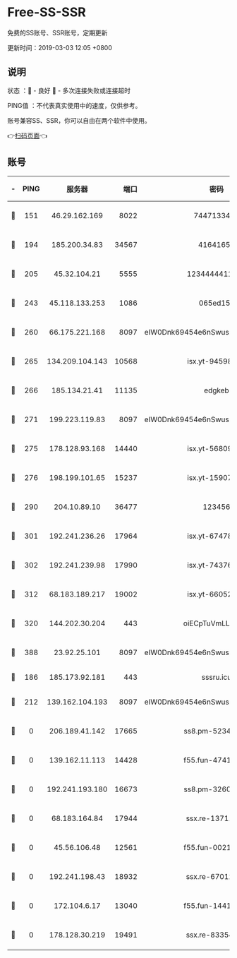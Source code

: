 # Free-SS-SSR

免费的SS账号、SSR账号，定期更新

更新时间：2019-03-03 12:05 +0800

## 说明

状态     ：🙂 - 良好 🙁 - 多次连接失败或连接超时

PING值   ：不代表真实使用中的速度，仅供参考。

账号兼容SS、SSR，你可以自由在两个软件中使用。

👉[扫码页面](https://liesauer.github.io/free-ss-ssr.github.io/)👈

## 账号

|-|PING|服务器|端口|密码|加密方式|区域|
|:----:|:----:|:-----:|-----:|:----:|:----:|:----:|
|🙂|151|46.29.162.169|8022|7447133485|aes-256-cfb|RU|
|🙂|194|185.200.34.83|34567|41641651|aes-256-cfb|US|
|🙂|205|45.32.104.21|5555|1234444411111|aes-256-cfb|SG|
|🙂|243|45.118.133.253|1086|065ed15a|aes-256-cfb|SG|
|🙂|260|66.175.221.168|8097|eIW0Dnk69454e6nSwuspv9DmS201tQ0D|aes-256-cfb|US|
|🙂|265|134.209.104.143|10568|isx.yt-94598506|aes-256-cfb|SG|
|🙂|266|185.134.21.41|11135|edgkeb|aes-256-cfb|GB|
|🙂|271|199.223.119.83|8097|eIW0Dnk69454e6nSwuspv9DmS201tQ0D|aes-256-cfb|US|
|🙂|275|178.128.93.168|14440|isx.yt-56809452|aes-256-cfb|SG|
|🙂|276|198.199.101.65|15237|isx.yt-15907759|aes-256-cfb|US|
|🙂|290|204.10.89.10|36477|123456|aes-256-cfb|US|
|🙂|301|192.241.236.26|17964|isx.yt-67478866|aes-256-cfb|US|
|🙂|302|192.241.239.98|17990|isx.yt-74376721|aes-256-cfb|US|
|🙂|312|68.183.189.217|19002|isx.yt-66052307|aes-256-cfb|SG|
|🙂|320|144.202.30.204|443|oiECpTuVmLLxk4Ts|aes-256-cfb|US|
|🙂|388|23.92.25.101|8097|eIW0Dnk69454e6nSwuspv9DmS201tQ0D|aes-256-cfb|US|
|🙂|186|185.173.92.181|443|sssru.icu|rc4-md5|RU|
|🙂|212|139.162.104.193|8097|eIW0Dnk69454e6nSwuspv9DmS201tQ0D|aes-256-cfb|JP|
|🙁|0|206.189.41.142|17665|ss8.pm-52341360|aes-256-cfb|SG|
|🙁|0|139.162.11.113|14428|f55.fun-47410075|aes-256-cfb|SG|
|🙁|0|192.241.193.180|16673|ss8.pm-32602550|aes-256-cfb|US|
|🙁|0|68.183.164.84|17944|ssx.re-13711103|aes-256-cfb|US|
|🙁|0|45.56.106.48|12561|f55.fun-00211476|aes-256-cfb|US|
|🙁|0|192.241.198.43|18932|ssx.re-67012369|aes-256-cfb|US|
|🙁|0|172.104.6.17|13040|f55.fun-14418774|aes-256-cfb|US|
|🙁|0|178.128.30.219|19491|ssx.re-83354256|aes-256-cfb|SG|
